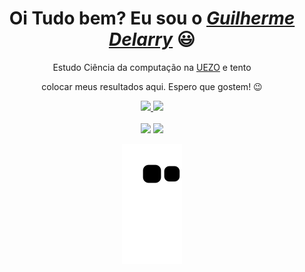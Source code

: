 <div>
  <h1 align="center">Oi Tudo bem? Eu sou o <a href=""><i>Guilherme Delarry</i></a> 😃️</h1>
  <p align="center">Estudo Ciência da computação na <a href="http://www.uezo.rj.gov.br">UEZO</a>  e tento
  <p align="center"> colocar meus resultados aqui. Espero que gostem! 😉️</h2>
</div>

<div align="center">
  <a href="https://github.com/Delarry021">
    <img height="150em" src="https://github-readme-stats.vercel.app/api?username=Delarry021&count_private=true&include_all_commits=true&show_icons=true&theme=github_dark&hide_border=true&show_owner=true"/>
    <img height="150em" src="https://github-readme-stats.vercel.app/api/top-langs/?username=Delarry021&theme=github_dark&hide_border=true&&layout=compact"/>
  </a>
</div><br>

<div align="center">
  <a href="https://www.instagram.com/delarry_g/" target="_blank"><img src="https://img.shields.io/badge/-Instagram-%23E4405F?style=for-the-badge&logo=instagram&logoColor=white" target="_blank"></a>
  <a href="mailto:delarryguilherme@gmail.com"><img src="https://img.shields.io/badge/-Gmail-%23333?style=for-the-badge&logo=gmail&logoColor=white" target="_blank"></a>
</div>

<div align="center">
  
  ![Snake animation](https://github.com/Delarry021/Delarry021/blob/output/github-contribution-grid-snake.svg)
  
</div>
